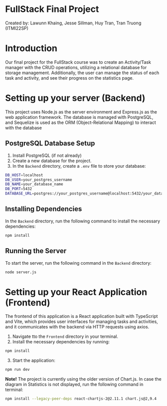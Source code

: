 # FullStack Final Project
Created by: Lawunn Khaing, Jesse Sillman, Huy Tran, Tran Truong (ITMI22SP)

# Introduction
Our final project for the FullStack course was to create an Activity/Task manager with the CRUD operations, utilizing a relational database for storage management. Additionally, the user can manage the status of each task and activity, and see their progress on the statistics page.

# Setting up your server (Backend)

This project uses Node.js as the server environment and Express.js as the web application framework. The database is managed with PostgreSQL, and Sequelize is used as the ORM (Object-Relational Mapping) to interact with the database

## PostgreSQL Database Setup

1. Install PostgreSQL (if not already)
2. Create a new database for the project.
3. In the `Backend` directory, create a `.env` file to store your database:

```bash
DB_HOST=localhost
DB_USER=your_postgres_username
DB_NAME=your_database_name
DB_PORT=5432
DATABASE_URL=postgres://your_postgres_username@localhost:5432/your_database_name
```

## Installing Dependencies

In the `Backend` directory, run the following command to install the necessary dependencies:
```sh
npm install
```

## Running the Server
To start the server, run the following command in the `Backend` directory:
```sh
node server.js
```

# Setting up your React Application (Frontend)

The frontend of this application is a React application built with TypeScript and Vite, which provides user interfaces for managing tasks and activities, and it communicates with the backend via HTTP requests using axios.

1. Navigate tto the `Frontend` directory in your terminal.
2. Install the necessary dependencies by running:
```sh
npm install
```
3. Start the application:
```sh
npm run dev
```

**Note!** The project is currently using the older version of Chart.js. In case the diagram in Statistics is not displayed, run the following command in terminal:

```sh
npm install --legacy-peer-deps react-chartjs-2@2.11.1 chart.js@2,9.4
```





